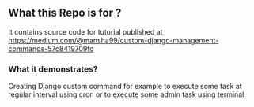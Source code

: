 ## What this Repo is for ?
It contains source code for tutorial published at
https://medium.com/@mansha99/custom-django-management-commands-57c8419709fc

### What it demonstrates?
Creating Django custom command for example to execute some task at regular interval using cron or to execute some admin task using terminal.